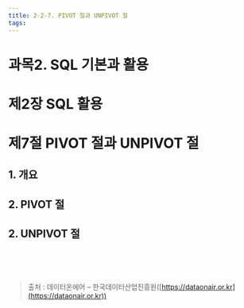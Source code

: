 ```yaml
---
title: 2-2-7. PIVOT 절과 UNPIVOT 절
tags: 
---
```


# 과목2. SQL 기본과 활용
# 제2장 SQL 활용
# 제7절 PIVOT 절과 UNPIVOT 절

## 1. 개요

## 2. PIVOT 절

## 2. UNPIVOT 절

<br><br><br>
> 출처 : 데이터온에어 – 한국데이터산업진흥원([https://dataonair.or.kr](https://dataonair.or.kr))